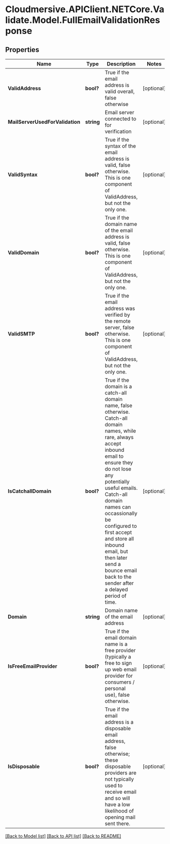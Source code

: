 # Cloudmersive.APIClient.NETCore.Validate.Model.FullEmailValidationResponse
## Properties

Name | Type | Description | Notes
------------ | ------------- | ------------- | -------------
**ValidAddress** | **bool?** | True if the email address is valid overall, false otherwise | [optional] 
**MailServerUsedForValidation** | **string** | Email server connected to for verification | [optional] 
**ValidSyntax** | **bool?** | True if the syntax of the email address is valid, false otherwise.  This is one component of ValidAddress, but not the only one. | [optional] 
**ValidDomain** | **bool?** | True if the domain name of the email address is valid, false otherwise.  This is one component of ValidAddress, but not the only one. | [optional] 
**ValidSMTP** | **bool?** | True if the email address was verified by the remote server, false otherwise.  This is one component of ValidAddress, but not the only one. | [optional] 
**IsCatchallDomain** | **bool?** | True if the domain is a catch-all domain name, false otherwise.  Catch-all domain names, while rare, always accept inbound email to ensure they do not lose any potentially useful emails.  Catch-all domain names can occassionally be configured to first accept and store all inbound email, but then later send a bounce email back to the sender after a delayed period of time. | [optional] 
**Domain** | **string** | Domain name of the email address | [optional] 
**IsFreeEmailProvider** | **bool?** | True if the email domain name is a free provider (typically a free to sign up web email provider for consumers / personal use), false otherwise. | [optional] 
**IsDisposable** | **bool?** | True if the email address is a disposable email address, false otherwise; these disposable providers are not typically used to receive email and so will have a low likelihood of opening mail sent there. | [optional] 

[[Back to Model list]](../README.md#documentation-for-models) [[Back to API list]](../README.md#documentation-for-api-endpoints) [[Back to README]](../README.md)

